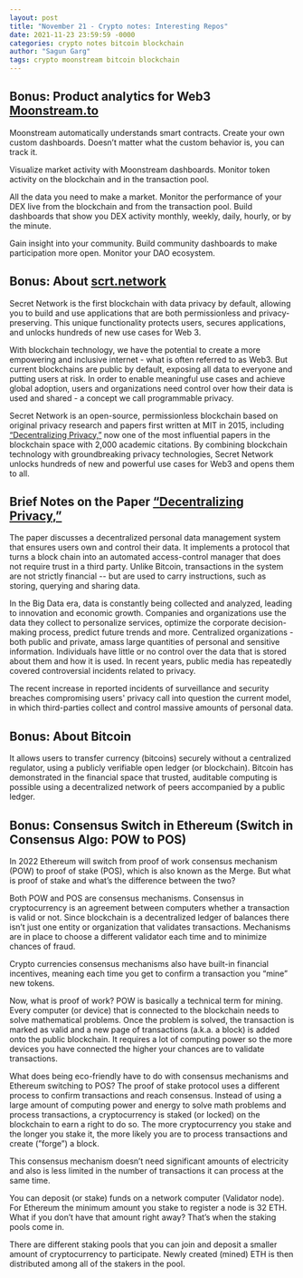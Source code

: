 ```yaml
---
layout: post
title: "November 21 - Crypto notes: Interesting Repos"
date: 2021-11-23 23:59:59 -0000
categories: crypto notes bitcoin blockchain
author: "Sagun Garg"
tags: crypto moonstream bitcoin blockchain
---
```


## Bonus: Product analytics for Web3 [Moonstream.to](https://github.com/bugout-dev/moonstream)

Moonstream automatically understands smart contracts. Create your own custom dashboards. Doesn’t matter what the custom behavior is, you can track it.

Visualize market activity with Moonstream dashboards. Monitor token activity on the blockchain and in the transaction pool.

All the data you need to make a market. Monitor the performance of your DEX live from the blockchain and from the transaction pool. Build dashboards that show you DEX activity monthly, weekly, daily, hourly, or by the minute.

Gain insight into your community. Build community dashboards to make participation more open. Monitor your DAO ecosystem.

## Bonus: About [scrt.network](https://scrt.network/)
Secret Network is the first blockchain with data privacy by default, allowing you to build and use applications that are both permissionless and privacy-preserving. This unique functionality protects users, secures applications, and unlocks hundreds of new use cases for Web 3.

With blockchain technology, we have the potential to create a more empowering and inclusive internet - what is often referred to as Web3. But current blockchains are public by default, exposing all data to everyone and putting users at risk. In order to enable meaningful use cases and achieve global adoption, users and organizations need control over how their data is used and shared - a concept we call programmable privacy.

Secret Network is an open-source, permissionless blockchain based on original privacy research and papers first written at MIT in 2015, including [“Decentralizing Privacy,”](https://ieeexplore.ieee.org/document/7163223) now one of the most influential papers in the blockchain space with 2,000 academic citations. By combining blockchain technology with groundbreaking privacy technologies, Secret Network unlocks hundreds of new and powerful use cases for Web3 and opens them to all.

## Brief Notes on the Paper [“Decentralizing Privacy,”](https://ieeexplore.ieee.org/document/7163223)
The paper discusses a decentralized personal data management system that ensures users own and control their data. It implements a protocol that turns a block chain into an automated access-control manager that does not require trust in a third party. Unlike Bitcoin, transactions in the system are not strictly financial -- but are used to carry instructions, such as storing, querying and sharing data. 

In the Big Data era, data is constantly being collected and analyzed, leading to innovation and economic growth. Companies and organizations use the data they collect to personalize services, optimize the corporate decision-making process, predict future trends and more. Centralized organizations - both public and private, amass large quantities of personal and sensitive information. Individuals have little or no control over the data that is stored about them and how it is used. In recent years, public media has repeatedly covered controversial incidents related to privacy. 

The recent increase in reported incidents of surveillance and security breaches compromising users' privacy call into question the current model, in which third-parties collect and control massive amounts of personal data.

## Bonus: About Bitcoin
It allows users to transfer currency (bitcoins) securely without a centralized regulator, using a publicly verifiable open ledger (or blockchain). Bitcoin has demonstrated in the financial space that trusted, auditable computing is possible using a decentralized network of peers accompanied by a public ledger.

## Bonus: Consensus Switch in Ethereum (Switch in Consensus Algo: POW to POS)
In 2022 Ethereum will switch from proof of work consensus mechanism (POW) to proof of stake (POS), which is also known as the Merge. But what is proof of stake and what’s the difference between the two?

Both POW and POS are consensus mechanisms. Consensus in cryptocurrency is an agreement between computers whether a transaction is valid or not. Since blockchain is a decentralized ledger of balances there isn’t just one entity or organization that validates transactions. Mechanisms are in place to choose a different validator each time and to minimize chances of fraud.

Crypto currencies consensus mechanisms also have built-in financial incentives, meaning each time you get to confirm a transaction you “mine” new tokens. 

Now, what is proof of work? POW is basically a technical term for mining. Every computer (or device) that is connected to the blockchain needs to solve mathematical problems. Once the problem is solved, the transaction is marked as valid and a new page of transactions (a.k.a. a block) is added onto the public blockchain. It requires a lot of computing power so the more devices you have connected the higher your chances are to validate transactions.

What does being eco-friendly have to do with consensus mechanisms and Ethereum switching to POS? The proof of stake protocol uses a different process to confirm transactions and reach consensus. Instead of using a large amount of computing power and energy to solve math problems and process transactions, a cryptocurrency is staked (or locked) on the blockchain to earn a right to do so. The more cryptocurrency you stake and the longer you stake it, the more likely you are to process transactions and create (”forge”) a block.

This consensus mechanism doesn’t need significant amounts of electricity and also is less limited in the number of transactions it can process at the same time.

You can deposit (or stake) funds on a network computer (Validator node). For Ethereum the minimum amount you stake to register a node is 32 ETH. What if you don’t have that amount right away? That’s when the staking pools come in. 

There are different staking pools that you can join and deposit a smaller amount of cryptocurrency to participate. Newly created (mined) ETH is then distributed among all of the stakers in the pool. 